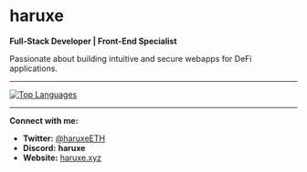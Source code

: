 # **haruxe**

**Full-Stack Developer | Front-End Specialist**

Passionate about building intuitive and secure webapps for DeFi applications.

---

[![Top Languages](https://github-readme-stats.vercel.app/api/top-langs/?username=haruxe&layout=compact&theme=dark&hide_border=true)](https://github.com/anuraghazra/github-readme-stats)

---

**Connect with me:**

- **Twitter:** [@haruxeETH](https://twitter.com/haruxeETH)
- **Discord:** **haruxe**
- **Website:** [haruxe.xyz](https://haruxe.xyz)
